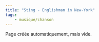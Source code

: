 ```yaml
---
title: "Sting - Englishman in New-York"
tags:
    - musique/chanson
---
```


Page créée automatiquement, mais vide.
